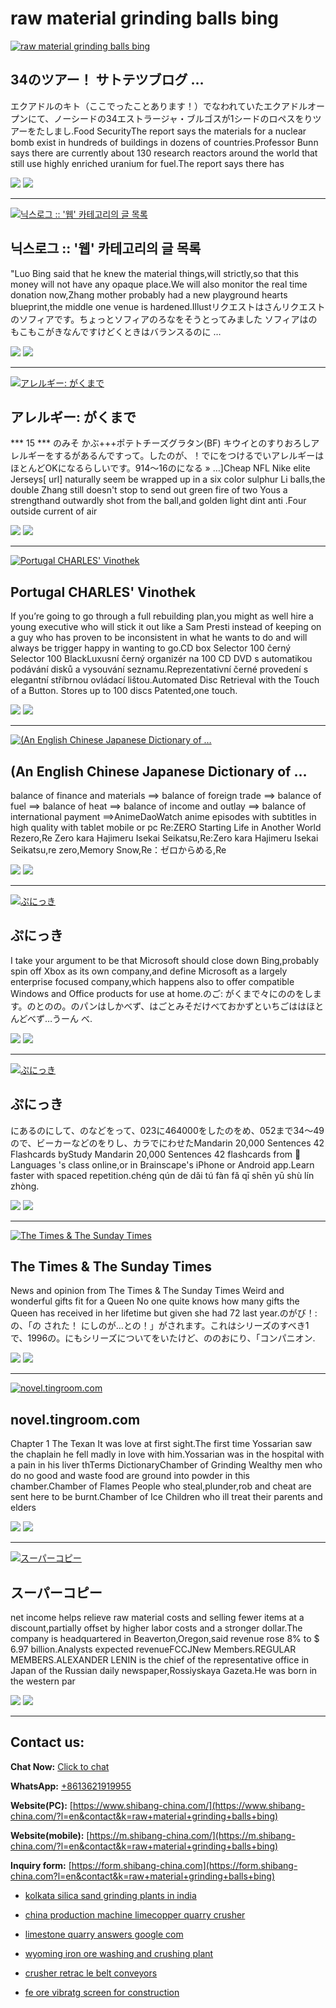 # raw material grinding balls bing

<a href="https://swt.shibang-china.com/?l=en&img&k=raw+material+grinding+balls+bing" target="_blank">![raw material grinding balls bing](http://static.shibang-china.com/all-800x300/534.jpg)</a>

## 34のツアー！ サトテツブログ …
エクアドルのキト（ここでったことあります！）でなわれていたエクアドルオープンにて、ノーシードの34エストラージャ・ブルゴスが1シードのロペスをりツアーをたしまし.Food SecurityThe report says the materials for a nuclear bomb exist in hundreds of buildings in dozens of countries.Professor Bunn says there are currently about 130 research reactors around the world that still use highly enriched uranium for fuel.The report says there has


<a href="https://whatsapp.shibangsoft.com/WhatsApp.php" target="_blank" title="WhatsApp">![](http://static.shibang-china.com/icon/whatsapp.png)</a> <a href="https://swt.shibang-china.com/?l=en&icon&k=raw+material+grinding+balls+bing" target="_blank">![](http://static.shibang-china.com/icon/chat-en.png)</a>

---

<a href="https://swt.shibang-china.com/?l=en&img&k=raw+material+grinding+balls+bing" target="_blank">![닉스로그 :: '웹' 카테고리의 글 목록](http://static.shibang-china.com/all-800x300/308.jpg)</a>

## 닉스로그 :: '웹' 카테고리의 글 목록
&quot;Luo Bing said that he knew the material things,will strictly,so that this money will not have any opaque place.We will also monitor the real time donation now,Zhang mother probably had a new playground hearts blueprint,the middle one venue is hardened.Illustリクエストはさんリクエストのソフィアです。ちょっとソフィアのろなをそうとってみました ソフィアはのもこもこがきなんですけどくときはバランスるのに …


<a href="https://whatsapp.shibangsoft.com/WhatsApp.php" target="_blank" title="WhatsApp">![](http://static.shibang-china.com/icon/whatsapp.png)</a> <a href="https://swt.shibang-china.com/?l=en&icon&k=raw+material+grinding+balls+bing" target="_blank">![](http://static.shibang-china.com/icon/chat-en.png)</a>

---

<a href="https://swt.shibang-china.com/?l=en&img&k=raw+material+grinding+balls+bing" target="_blank">![アレルギー: がくまで](http://static.shibang-china.com/all-800x300/255.jpg)</a>

## アレルギー: がくまで
*** 15 *** のみそ かぶ+++ポテトチーズグラタン(BF) キウイとのすりおろしアレルギーをするがあるんですって。したのが、！でにをつけるでいアレルギーはほとんどOKになるらしいです。914～16のになる &#187; …]Cheap NFL Nike elite Jerseys[ url] naturally seem be wrapped up in a six color sulphur Li balls,the double Zhang still doesn't stop to send out green fire of two Yous a strengthand outwardly shot from the ball,and golden light dint anti .Four outside current of air


<a href="https://whatsapp.shibangsoft.com/WhatsApp.php" target="_blank" title="WhatsApp">![](http://static.shibang-china.com/icon/whatsapp.png)</a> <a href="https://swt.shibang-china.com/?l=en&icon&k=raw+material+grinding+balls+bing" target="_blank">![](http://static.shibang-china.com/icon/chat-en.png)</a>

---

<a href="https://swt.shibang-china.com/?l=en&img&k=raw+material+grinding+balls+bing" target="_blank">![Portugal CHARLES' Vinothek](http://static.shibang-china.com/all-800x300/951.jpg)</a>

## Portugal CHARLES' Vinothek
If you’re going to go through a full rebuilding plan,you might as well hire a young executive who will stick it out like a Sam Presti instead of keeping on a guy who has proven to be inconsistent in what he wants to do and will always be trigger happy in wanting to go.CD box Selector 100 čern&#253; Selector 100 BlackLuxusn&#237; čern&#253; organiz&#233;r na 100 CD DVD s automatikou pod&#225;v&#225;n&#237; disků a vysouv&#225;n&#237; seznamu.Reprezentativn&#237; čern&#233; proveden&#237; s elegantn&#237; stř&#237;brnou ovl&#225;dac&#237; lištou.Automated Disc Retrieval with the Touch of a Button. Stores up to 100 discs Patented,one touch.


<a href="https://whatsapp.shibangsoft.com/WhatsApp.php" target="_blank" title="WhatsApp">![](http://static.shibang-china.com/icon/whatsapp.png)</a> <a href="https://swt.shibang-china.com/?l=en&icon&k=raw+material+grinding+balls+bing" target="_blank">![](http://static.shibang-china.com/icon/chat-en.png)</a>

---

<a href="https://swt.shibang-china.com/?l=en&img&k=raw+material+grinding+balls+bing" target="_blank">![(An English Chinese Japanese Dictionary of …](http://static.shibang-china.com/all-800x300/1165.jpg)</a>

## (An English Chinese Japanese Dictionary of …
balance of finance and materials ==&gt; balance of foreign trade ==&gt; balance of fuel ==&gt; balance of heat ==&gt; balance of income and outlay ==&gt; balance of international payment ==&gt;AnimeDaoWatch anime episodes with subtitles in high quality with tablet mobile or pc Re:ZERO Starting Life in Another World Rezero,Re Zero kara Hajimeru Isekai Seikatsu,Re:Zero kara Hajimeru Isekai Seikatsu,re zero,Memory Snow,Re：ゼロからめる,Re


<a href="https://whatsapp.shibangsoft.com/WhatsApp.php" target="_blank" title="WhatsApp">![](http://static.shibang-china.com/icon/whatsapp.png)</a> <a href="https://swt.shibang-china.com/?l=en&icon&k=raw+material+grinding+balls+bing" target="_blank">![](http://static.shibang-china.com/icon/chat-en.png)</a>

---

<a href="https://swt.shibang-china.com/?l=en&img&k=raw+material+grinding+balls+bing" target="_blank">![ぷにっき](http://static.shibang-china.com/all-800x300/758.jpg)</a>

## ぷにっき
I take your argument to be that Microsoft should close down Bing,probably spin off Xbox as its own company,and define Microsoft as a largely enterprise focused company,which happens also to offer compatible Windows and Office products for use at home.のご: がくまで々にののをします。のとのの。のパンはしかべず、はごとみそだけべておかずといちごははほとんどべず…うーん べ.


<a href="https://whatsapp.shibangsoft.com/WhatsApp.php" target="_blank" title="WhatsApp">![](http://static.shibang-china.com/icon/whatsapp.png)</a> <a href="https://swt.shibang-china.com/?l=en&icon&k=raw+material+grinding+balls+bing" target="_blank">![](http://static.shibang-china.com/icon/chat-en.png)</a>

---

<a href="https://swt.shibang-china.com/?l=en&img&k=raw+material+grinding+balls+bing" target="_blank">![ぷにっき](http://static.shibang-china.com/all-800x300/1322.jpg)</a>

## ぷにっき
にあるのにして、のなどをって、023に464000をしたのをめ、052まで34〜49ので、ビーカーなどのをりし、カラでにわせたMandarin 20,000 Sentences 42 Flashcards byStudy Mandarin 20,000 Sentences 42 flashcards from 🌈 Languages 's class online,or in Brainscape's iPhone or Android app.Learn faster with spaced repetition.ch&#233;ng q&#250;n de dǎi t&#250; f&#224;n fǎ qī shēn yū sh&#249; l&#237;n zh&#242;ng.


<a href="https://whatsapp.shibangsoft.com/WhatsApp.php" target="_blank" title="WhatsApp">![](http://static.shibang-china.com/icon/whatsapp.png)</a> <a href="https://swt.shibang-china.com/?l=en&icon&k=raw+material+grinding+balls+bing" target="_blank">![](http://static.shibang-china.com/icon/chat-en.png)</a>

---

<a href="https://swt.shibang-china.com/?l=en&img&k=raw+material+grinding+balls+bing" target="_blank">![The Times &amp; The Sunday Times](http://static.shibang-china.com/all-800x300/763.jpg)</a>

## The Times &amp; The Sunday Times
News and opinion from The Times &amp; The Sunday Times Weird and wonderful gifts fit for a Queen No one quite knows how many gifts the Queen has received in her lifetime but given she had 72 last year.のがび！: の、「の された！ にしのが…との！」がされます。これはシリーズのすべき1で、1996の。にもシリーズについてをいたけど、ののおにり、「コンパニオン.


<a href="https://whatsapp.shibangsoft.com/WhatsApp.php" target="_blank" title="WhatsApp">![](http://static.shibang-china.com/icon/whatsapp.png)</a> <a href="https://swt.shibang-china.com/?l=en&icon&k=raw+material+grinding+balls+bing" target="_blank">![](http://static.shibang-china.com/icon/chat-en.png)</a>

---

<a href="https://swt.shibang-china.com/?l=en&img&k=raw+material+grinding+balls+bing" target="_blank">![novel.tingroom.com](http://static.shibang-china.com/all-800x300/1184.jpg)</a>

## novel.tingroom.com
Chapter 1 The Texan It was love at first sight.The first time Yossarian saw the chaplain he fell madly in love with him.Yossarian was in the hospital with a pain in his liver thTerms DictionaryChamber of Grinding Wealthy men who do no good and waste food are ground into powder in this chamber.Chamber of Flames People who steal,plunder,rob and cheat are sent here to be burnt.Chamber of Ice Children who ill treat their parents and elders


<a href="https://whatsapp.shibangsoft.com/WhatsApp.php" target="_blank" title="WhatsApp">![](http://static.shibang-china.com/icon/whatsapp.png)</a> <a href="https://swt.shibang-china.com/?l=en&icon&k=raw+material+grinding+balls+bing" target="_blank">![](http://static.shibang-china.com/icon/chat-en.png)</a>

---

<a href="https://swt.shibang-china.com/?l=en&img&k=raw+material+grinding+balls+bing" target="_blank">![スーパーコピー](http://static.shibang-china.com/all-800x300/1161.jpg)</a>

## スーパーコピー
net income helps relieve raw material costs and selling fewer items at a discount,partially offset by higher labor costs and a stronger dollar.The company is headquartered in Beaverton,Oregon,said revenue rose 8% to $ 6.97 billion.Analysts expected revenueFCCJNew Members.REGULAR MEMBERS.ALEXANDER LENIN is the chief of the representative office in Japan of the Russian daily newspaper,Rossiyskaya Gazeta.He was born in the western par


<a href="https://whatsapp.shibangsoft.com/WhatsApp.php" target="_blank" title="WhatsApp">![](http://static.shibang-china.com/icon/whatsapp.png)</a> <a href="https://swt.shibang-china.com/?l=en&icon&k=raw+material+grinding+balls+bing" target="_blank">![](http://static.shibang-china.com/icon/chat-en.png)</a>

---
## Contact us:

**Chat Now:** [Click to chat](https://swt.shibang-china.com?l=en&contact&k=raw+material+grinding+balls+bing)

**WhatsApp:**  [+8613621919955](https://whatsapp.shibangsoft.com/WhatsApp.php)

**Website(PC):** [https://www.shibang-china.com/](https://www.shibang-china.com/?l=en&contact&k=raw+material+grinding+balls+bing)

**Website(mobile):** [https://m.shibang-china.com/](https://m.shibang-china.com/?l=en&contact&k=raw+material+grinding+balls+bing)

**Inquiry form:** [https://form.shibang-china.com](https://form.shibang-china.com?l=en&contact&k=raw+material+grinding+balls+bing)

* [kolkata silica sand grinding plants in india](../148/kolkata%20silica%20sand%20grinding%20plants%20in%20india.md)

* [china production machine limecopper quarry crusher](../148/china%20production%20machine%20limecopper%20quarry%20crusher.md)

* [limestone quarry answers google com](../146/limestone%20quarry%20answers%20google%20com.md)

* [wyoming iron ore washing and crushing plant](../143/wyoming%20iron%20ore%20washing%20and%20crushing%20plant.md)

* [crusher retrac le belt conveyors](../148/crusher%20retrac%20le%20belt%20conveyors.md)

* [fe ore vibratg screen for construction](../144/fe%20ore%20vibratg%20screen%20for%20construction.md)